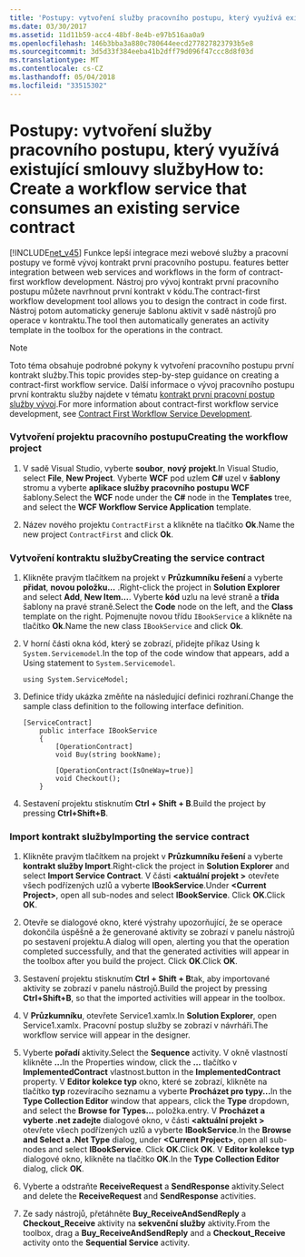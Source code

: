 ```yaml
---
title: 'Postupy: vytvoření služby pracovního postupu, který využívá existující smlouvy služby'
ms.date: 03/30/2017
ms.assetid: 11d11b59-acc4-48bf-8e4b-e97b516aa0a9
ms.openlocfilehash: 146b3bba3a880c780644eecd277827823793b5e8
ms.sourcegitcommit: 3d5d33f384eeba41b2dff79d096f47ccc8d8f03d
ms.translationtype: MT
ms.contentlocale: cs-CZ
ms.lasthandoff: 05/04/2018
ms.locfileid: "33515302"
---
```

# <a name="how-to-create-a-workflow-service-that-consumes-an-existing-service-contract"></a><span data-ttu-id="d14aa-102">Postupy: vytvoření služby pracovního postupu, který využívá existující smlouvy služby</span><span class="sxs-lookup"><span data-stu-id="d14aa-102">How to: Create a workflow service that consumes an existing service contract</span></span>
[!INCLUDE[net_v45](../../../includes/net-v45-md.md)]<span data-ttu-id="d14aa-103"> Funkce lepší integrace mezi webové služby a pracovní postupy ve formě vývoj kontrakt první pracovního postupu.</span><span class="sxs-lookup"><span data-stu-id="d14aa-103"> features better integration between web services and workflows in the form of contract-first workflow development.</span></span> <span data-ttu-id="d14aa-104">Nástroj pro vývoj kontrakt první pracovního postupu můžete navrhnout první kontrakt v kódu.</span><span class="sxs-lookup"><span data-stu-id="d14aa-104">The contract-first workflow development tool allows you to design the contract in code first.</span></span> <span data-ttu-id="d14aa-105">Nástroj potom automaticky generuje šablonu aktivit v sadě nástrojů pro operace v kontraktu.</span><span class="sxs-lookup"><span data-stu-id="d14aa-105">The tool then automatically generates an activity template in the toolbox for the operations in the contract.</span></span>  
  
> [!NOTE]
>  <span data-ttu-id="d14aa-106">Toto téma obsahuje podrobné pokyny k vytvoření pracovního postupu první kontrakt služby.</span><span class="sxs-lookup"><span data-stu-id="d14aa-106">This topic provides step-by-step guidance on creating a contract-first workflow service.</span></span> <span data-ttu-id="d14aa-107">Další informace o vývoj pracovního postupu první kontraktu služby najdete v tématu [kontrakt první pracovní postup služby vývoj](../../../docs/framework/windows-workflow-foundation/contract-first-workflow-service-development.md).</span><span class="sxs-lookup"><span data-stu-id="d14aa-107">For more information about contract-first workflow service development, see [Contract First Workflow Service Development](../../../docs/framework/windows-workflow-foundation/contract-first-workflow-service-development.md).</span></span>  
  
### <a name="creating-the-workflow-project"></a><span data-ttu-id="d14aa-108">Vytvoření projektu pracovního postupu</span><span class="sxs-lookup"><span data-stu-id="d14aa-108">Creating the workflow project</span></span>  
  
1.  <span data-ttu-id="d14aa-109">V sadě Visual Studio, vyberte **soubor**, **nový projekt**.</span><span class="sxs-lookup"><span data-stu-id="d14aa-109">In Visual Studio, select **File**, **New Project**.</span></span> <span data-ttu-id="d14aa-110">Vyberte **WCF** pod uzlem **C#** uzel v **šablony** stromu a vyberte **aplikace služby pracovního postupu WCF** šablony.</span><span class="sxs-lookup"><span data-stu-id="d14aa-110">Select the **WCF** node under the **C#** node in the **Templates** tree, and select the **WCF Workflow Service Application** template.</span></span>  
  
2.  <span data-ttu-id="d14aa-111">Název nového projektu `ContractFirst` a klikněte na tlačítko **Ok**.</span><span class="sxs-lookup"><span data-stu-id="d14aa-111">Name the new project `ContractFirst` and click **Ok**.</span></span>  
  
### <a name="creating-the-service-contract"></a><span data-ttu-id="d14aa-112">Vytvoření kontraktu služby</span><span class="sxs-lookup"><span data-stu-id="d14aa-112">Creating the service contract</span></span>  
  
1.  <span data-ttu-id="d14aa-113">Klikněte pravým tlačítkem na projekt v **Průzkumníku řešení** a vyberte **přidat**, **novou položku...** .</span><span class="sxs-lookup"><span data-stu-id="d14aa-113">Right-click the project in **Solution Explorer** and select **Add**, **New Item…**.</span></span> <span data-ttu-id="d14aa-114">Vyberte **kód** uzlu na levé straně a **třída** šablony na pravé straně.</span><span class="sxs-lookup"><span data-stu-id="d14aa-114">Select the **Code** node on the left, and the **Class** template on the right.</span></span> <span data-ttu-id="d14aa-115">Pojmenujte novou třídu `IBookService` a klikněte na tlačítko **Ok**.</span><span class="sxs-lookup"><span data-stu-id="d14aa-115">Name the new class `IBookService` and click **Ok**.</span></span>  
  
2.  <span data-ttu-id="d14aa-116">V horní části okna kód, který se zobrazí, přidejte příkaz Using k `System.Servicemodel`.</span><span class="sxs-lookup"><span data-stu-id="d14aa-116">In the top of the code window that appears, add a Using statement to `System.Servicemodel`.</span></span>  
  
    ```  
    using System.ServiceModel;  
    ```  
  
3.  <span data-ttu-id="d14aa-117">Definice třídy ukázka změňte na následující definici rozhraní.</span><span class="sxs-lookup"><span data-stu-id="d14aa-117">Change the sample class definition to the following interface definition.</span></span>  
  
    ```  
    [ServiceContract]  
        public interface IBookService  
        {  
            [OperationContract]  
            void Buy(string bookName);  
  
            [OperationContract(IsOneWay=true)]  
            void Checkout();  
        }  
    ```  
  
4.  <span data-ttu-id="d14aa-118">Sestavení projektu stisknutím **Ctrl + Shift + B**.</span><span class="sxs-lookup"><span data-stu-id="d14aa-118">Build the project by pressing **Ctrl+Shift+B**.</span></span>  
  
### <a name="importing-the-service-contract"></a><span data-ttu-id="d14aa-119">Import kontrakt služby</span><span class="sxs-lookup"><span data-stu-id="d14aa-119">Importing the service contract</span></span>  
  
1.  <span data-ttu-id="d14aa-120">Klikněte pravým tlačítkem na projekt v **Průzkumníku řešení** a vyberte **kontrakt služby Import**.</span><span class="sxs-lookup"><span data-stu-id="d14aa-120">Right-click the project in **Solution Explorer** and select **Import Service Contract**.</span></span> <span data-ttu-id="d14aa-121">V části  **\<aktuální projekt >** otevřete všech podřízených uzlů a vyberte **IBookService**.</span><span class="sxs-lookup"><span data-stu-id="d14aa-121">Under **\<Current Project>**, open all sub-nodes and select **IBookService**.</span></span> <span data-ttu-id="d14aa-122">Click **OK**.</span><span class="sxs-lookup"><span data-stu-id="d14aa-122">Click **OK**.</span></span>  
  
2.  <span data-ttu-id="d14aa-123">Otevře se dialogové okno, které výstrahy upozorňující, že se operace dokončila úspěšně a že generované aktivity se zobrazí v panelu nástrojů po sestavení projektu.</span><span class="sxs-lookup"><span data-stu-id="d14aa-123">A dialog will open, alerting you that the operation completed successfully, and that the generated activities will appear in the toolbox after you build the project.</span></span> <span data-ttu-id="d14aa-124">Click **OK**.</span><span class="sxs-lookup"><span data-stu-id="d14aa-124">Click **OK**.</span></span>  
  
3.  <span data-ttu-id="d14aa-125">Sestavení projektu stisknutím **Ctrl + Shift + B**tak, aby importované aktivity se zobrazí v panelu nástrojů.</span><span class="sxs-lookup"><span data-stu-id="d14aa-125">Build the project by pressing **Ctrl+Shift+B**, so that the imported activities will appear in the toolbox.</span></span>  
  
4.  <span data-ttu-id="d14aa-126">V **Průzkumníku**, otevřete Service1.xamlx.</span><span class="sxs-lookup"><span data-stu-id="d14aa-126">In **Solution Explorer**, open Service1.xamlx.</span></span> <span data-ttu-id="d14aa-127">Pracovní postup služby se zobrazí v návrháři.</span><span class="sxs-lookup"><span data-stu-id="d14aa-127">The workflow service will appear in the designer.</span></span>  
  
5.  <span data-ttu-id="d14aa-128">Vyberte **pořadí** aktivity.</span><span class="sxs-lookup"><span data-stu-id="d14aa-128">Select the **Sequence** activity.</span></span> <span data-ttu-id="d14aa-129">V okně vlastností klikněte **...**</span><span class="sxs-lookup"><span data-stu-id="d14aa-129">In the Properties window, click the **…**</span></span> <span data-ttu-id="d14aa-130">tlačítko v **ImplementedContract** vlastnost.</span><span class="sxs-lookup"><span data-stu-id="d14aa-130">button in the **ImplementedContract** property.</span></span> <span data-ttu-id="d14aa-131">V **Editor kolekce typ** okno, které se zobrazí, klikněte na tlačítko **typ** rozevíracího seznamu a vyberte **Procházet pro typy...**</span><span class="sxs-lookup"><span data-stu-id="d14aa-131">In the **Type Collection Editor** window that appears, click the **Type** dropdown, and select the **Browse for Types…**</span></span> <span data-ttu-id="d14aa-132">položka.</span><span class="sxs-lookup"><span data-stu-id="d14aa-132">entry.</span></span> <span data-ttu-id="d14aa-133">V **Procházet a vyberte .net zadejte** dialogové okno, v části  **\<aktuální projekt >** otevřete všech podřízených uzlů a vyberte **IBookService**.</span><span class="sxs-lookup"><span data-stu-id="d14aa-133">In the **Browse and Select a .Net Type** dialog, under **\<Current Project>**, open all sub-nodes and select **IBookService**.</span></span> <span data-ttu-id="d14aa-134">Click **OK**.</span><span class="sxs-lookup"><span data-stu-id="d14aa-134">Click **OK**.</span></span> <span data-ttu-id="d14aa-135">V **Editor kolekce typ** dialogové okno, klikněte na tlačítko **OK**.</span><span class="sxs-lookup"><span data-stu-id="d14aa-135">In the **Type Collection Editor** dialog, click **OK**.</span></span>  
  
6.  <span data-ttu-id="d14aa-136">Vyberte a odstraňte **ReceiveRequest** a **SendResponse** aktivity.</span><span class="sxs-lookup"><span data-stu-id="d14aa-136">Select and delete the **ReceiveRequest** and **SendResponse** activities.</span></span>  
  
7.  <span data-ttu-id="d14aa-137">Ze sady nástrojů, přetáhněte **Buy_ReceiveAndSendReply** a **Checkout_Receive** aktivity na **sekvenční služby** aktivity.</span><span class="sxs-lookup"><span data-stu-id="d14aa-137">From the toolbox, drag a **Buy_ReceiveAndSendReply** and a **Checkout_Receive** activity onto the **Sequential Service** activity.</span></span>
